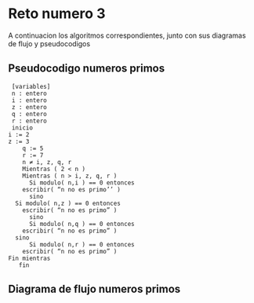 Reto numero 3
=============

A continuacion los algoritmos correspondientes, junto con sus diagramas de flujo y pseudocodigos

Pseudocodigo numeros primos
-------------

     
     [variables]
     n : entero
     i : entero
     z : entero
     q : entero
     r : entero
     inicio
	i := 2
	z := 3
        q := 5
        r := 7
        n ≠ i, z, q, r
        Mientras ( 2 < n )
        Mientras ( n > i, z, q, r )
          Si modulo( n,i ) == 0 entonces
	    escribir( “n no es primo’’ )
          sino
	  Si modulo( n,z ) == 0 entonces
	    escribir( “n no es primo” )
          sino
          Si modulo( n,q ) == 0 entonces
	    escribir( “n no es primo” )
	  sino
          Si modulo( n,r ) == 0 entonces
	    escribir( “n no es primo” )
	Fin mientras
       fin
       
Diagrama  de flujo numeros primos
-------------
